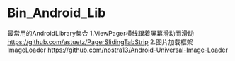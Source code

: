 # Bin_Android_Lib
最常用的AndroidLibrary集合
1.ViewPager横线跟着屏幕滑动而滑动
https://github.com/astuetz/PagerSlidingTabStrip
2.图片加载框架ImageLoader
https://github.com/nostra13/Android-Universal-Image-Loader
